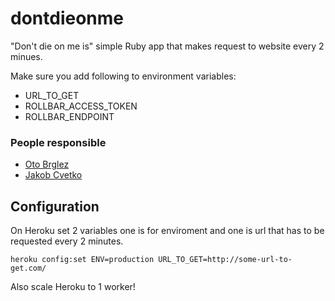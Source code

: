 # dontdieonme

"Don't die on me is" simple Ruby app that makes request to website every 2 minues.

Make sure you add following to environment variables:
 - URL_TO_GET
 - ROLLBAR_ACCESS_TOKEN
 - ROLLBAR_ENDPOINT

### People responsible

- [Oto Brglez](https://github.com/otobrglez)
- [Jakob Cvetko](https://github.com/jakobboss)

## Configuration

On Heroku set 2 variables one is for enviroment and one is url that has to be requested every 2 minutes.

    heroku config:set ENV=production URL_TO_GET=http://some-url-to-get.com/

Also scale Heroku to 1 worker!

